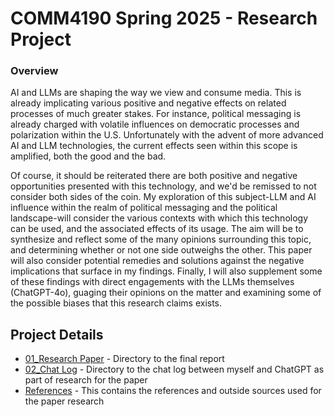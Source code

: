 # COMM4190 Spring 2025 - Research Project


### Overview

AI and LLMs are shaping the way we view and consume media. This is already implicating various positive and negative effects on related processes of much greater stakes. For instance, political messaging is already charged with volatile influences on democratic processes and polarization within the U.S. Unfortunately with the advent of more advanced AI and LLM technologies, the current effects seen within this scope is amplified, both the good and the bad.

Of course, it should be reiterated there are both positive and negative opportunities presented with this technology, and we'd be remissed to not consider both sides of the coin. My exploration of this subject-LLM and AI influence within the realm of political messaging and the political landscape-will consider the various contexts with which this technology can be used, and the associated effects of its usage. The aim will be to synthesize and reflect some of the many opinions surrounding this topic, and determining whether or not one side outweighs the other. This paper will also consider potential remedies and solutions against the negative implications that surface in my findings. Finally, I will also supplement some of these findings with direct engagements with the LLMs themselves (ChatGPT-4o), guaging their opinions on the matter and examining some of the possible biases that this research claims exists.

## Project Details
* [01_Research Paper](Research_Paper.ipynb) - Directory to the final report
* [02_Chat Log](Chat_log.ipynb) - Directory to the chat log between myself and ChatGPT as part of research for the paper
* [References](References_and_Outline.ipynb) - This contains the references and outside sources used for the paper research